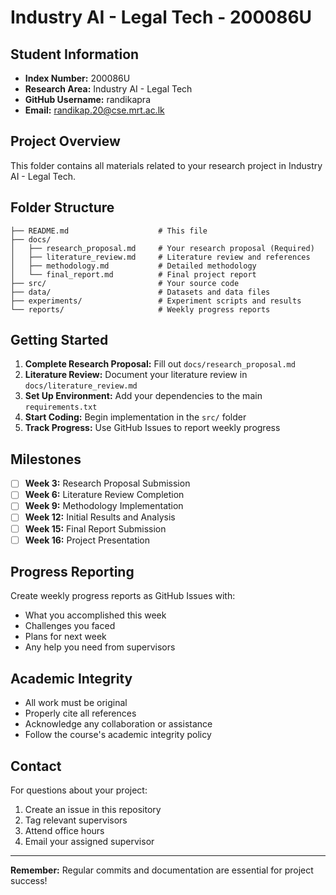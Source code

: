 # Industry AI - Legal Tech - 200086U

## Student Information

- **Index Number:** 200086U
- **Research Area:** Industry AI - Legal Tech
- **GitHub Username:** randikapra
- **Email:** randikap.20@cse.mrt.ac.lk

## Project Overview

This folder contains all materials related to your research project in Industry AI - Legal Tech.

## Folder Structure

```
├── README.md                    # This file
├── docs/
│   ├── research_proposal.md     # Your research proposal (Required)
│   ├── literature_review.md     # Literature review and references
│   ├── methodology.md           # Detailed methodology
│   └── final_report.md          # Final project report
├── src/                         # Your source code
├── data/                        # Datasets and data files
├── experiments/                 # Experiment scripts and results
└── reports/                     # Weekly progress reports
```

## Getting Started

1. **Complete Research Proposal:** Fill out `docs/research_proposal.md`
2. **Literature Review:** Document your literature review in `docs/literature_review.md`
3. **Set Up Environment:** Add your dependencies to the main `requirements.txt`
4. **Start Coding:** Begin implementation in the `src/` folder
5. **Track Progress:** Use GitHub Issues to report weekly progress

## Milestones

- [ ] **Week 3:** Research Proposal Submission
- [ ] **Week 6:** Literature Review Completion
- [ ] **Week 9:** Methodology Implementation
- [ ] **Week 12:** Initial Results and Analysis
- [ ] **Week 15:** Final Report Submission
- [ ] **Week 16:** Project Presentation

## Progress Reporting

Create weekly progress reports as GitHub Issues with:
- What you accomplished this week
- Challenges you faced
- Plans for next week
- Any help you need from supervisors

## Academic Integrity

- All work must be original
- Properly cite all references
- Acknowledge any collaboration or assistance
- Follow the course's academic integrity policy

## Contact

For questions about your project:
1. Create an issue in this repository
2. Tag relevant supervisors
3. Attend office hours
4. Email your assigned supervisor

---

**Remember:** Regular commits and documentation are essential for project success!
